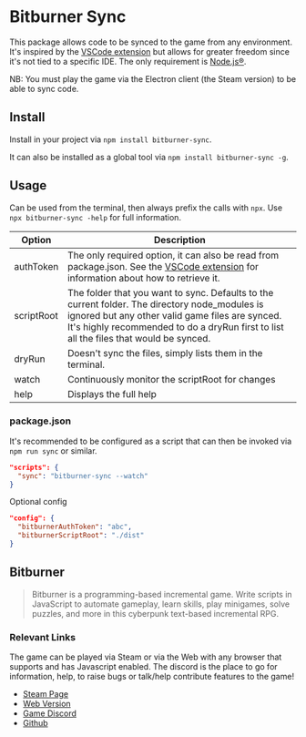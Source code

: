 # Bitburner Sync

This package allows code to be synced to the game from any environment. It's inspired by
the [VSCode extension](https://github.com/bitburner-official/bitburner-vscode) but allows for greater freedom since it's
not tied to a specific IDE. The only requirement is [Node.js®](https://nodejs.org).

NB: You must play the game via the Electron client (the Steam version) to be able to sync code.

## Install

Install in your project via `npm install bitburner-sync`.

It can also be installed as a global tool via `npm install bitburner-sync -g`.

## Usage

Can be used from the terminal, then always prefix the calls with `npx`. Use `npx bitburner-sync -help` for full information.

| Option     | Description                                                                                                                                                                                                                                  |
|------------|----------------------------------------------------------------------------------------------------------------------------------------------------------------------------------------------------------------------------------------------|
| authToken  | The only required option, it can also be read from package.json. See the [VSCode extension](https://github.com/bitburner-official/bitburner-vscode) for information about how to retrieve it.                                                |
| scriptRoot | The folder that you want to sync. Defaults to the current folder. The directory node_modules is ignored but any other valid game files are synced. It's highly recommended to do a dryRun first to list all the files that would be synced.  |
| dryRun     | Doesn't sync the files, simply lists them in the terminal.                                                                                                                                                                                   |
| watch      | Continuously monitor the scriptRoot for changes                                                                                                                                                                                              |
| help       | Displays the full help                                                                                                                                                                                                                       |

### package.json

It's recommended to be configured as a script that can then be invoked via `npm run sync` or similar.

```json
"scripts": {
  "sync": "bitburner-sync --watch"
}
```

Optional config

````json
"config": {
  "bitburnerAuthToken": "abc",
  "bitburnerScriptRoot": "./dist"
}
````

## Bitburner

> Bitburner is a programming-based incremental game. Write scripts in JavaScript to automate gameplay, learn skills, play minigames, solve puzzles, and more in this cyberpunk text-based incremental RPG.

### Relevant Links

The game can be played via Steam or via the Web with any browser that supports and has Javascript enabled. The discord
is the place to go for information, help, to raise bugs or talk/help contribute features to the game!

- [Steam Page](https://store.steampowered.com/app/1812820/Bitburner/)
- [Web Version](https://danielyxie.github.io/bitburner/)
- [Game Discord](https://discord.gg/TFc3hKD)
- [Github](https://github.com/danielyxie/bitburner/)
